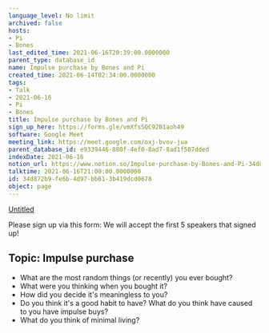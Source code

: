 ```yaml
---
language_level: No limit
archived: false
hosts:
- Pi
- Bones
last_edited_time: 2021-06-16T20:39:00.0000000
parent_type: database_id
name: Impulse purchase by Bones and Pi
created_time: 2021-06-14T02:34:00.0000000
tags:
- Talk
- 2021-06-16
- Pi
- Bones
title: Impulse purchase by Bones and Pi
sign_up_here: https://forms.gle/vmXfsSQC92B1aoh49
software: Google Meet
meeting_link: https://meet.google.com/oxj-bvov-jua
parent_database_id: e9339446-880f-4ef0-8ad7-8ad1f507dded
indexDate: 2021-06-16
notion_url: https://www.notion.so/Impulse-purchase-by-Bones-and-Pi-34d872b9fe6b4d97bb613b419dcd0678
talktime: 2021-06-16T21:00:00.0000000
id: 34d872b9-fe6b-4d97-bb61-3b419dcd0678
object: page
---
```


[Untitled](https://www.notion.so/cd877e06ad7149f69157f2c71bad5cca)   

Please sign up via this form:
We will accept the first  5 speakers  that signed up! 


## Topic: Impulse purchase

   - What are the most random things (or recently) you ever bought?
   - What were you thinking when you bought it?
   - How did you decide it's meaningless to you?
   - Do you think it's a good habit to have? What do you think have caused to you have impulse buys?
   - What do you think of minimal living?




